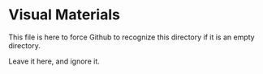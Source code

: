 # Visual Materials


This file is here to force Github to recognize this directory if it is an empty directory. 

Leave it here, and ignore it.

